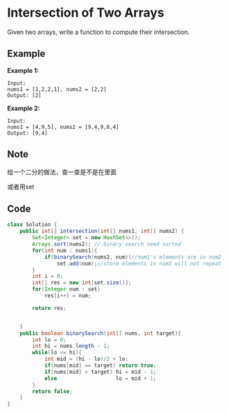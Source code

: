 # Intersection of Two Arrays

Given two arrays, write a function to compute their intersection.

## Example

**Example 1:**

```
Input: 
nums1 = [1,2,2,1], nums2 = [2,2]
Output: [2]
```

**Example 2:**

```
Input: 
nums1 = [4,9,5], nums2 = [9,4,9,8,4]
Output: [9,4]
```

## Note

给一个二分的做法，查一查是不是在里面

或者用set

## Code

```java
class Solution {
    public int[] intersection(int[] nums1, int[] nums2) {
        Set<Integer> set = new HashSet<>();
        Arrays.sort(nums2); // binary search need sorted
        for(int num : nums1){
            if(binarySearch(nums2, num))//num1's elements are in num2
                set.add(num);//store elements in num1 will not repeat
        }
        int i = 0;
        int[] res = new int[set.size()];
        for(Integer num : set)
            res[i++] = num;

        return res;


    }
    public boolean binarySearch(int[] nums, int target){
        int lo = 0;
        int hi = nums.length - 1;
        while(lo <= hi){
            int mid = (hi - lo)/2 + lo;
            if(nums[mid] == target) return true;
            if(nums[mid] > target) hi = mid - 1;
            else                   lo = mid + 1;
        }
        return false;
    }
}
```
